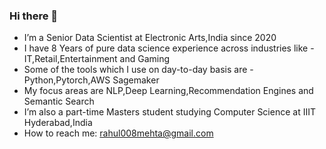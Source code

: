 ### Hi there 👋

- I’m a Senior Data Scientist at Electronic Arts,India since 2020
- I have 8 Years of pure data science experience across industries like - IT,Retail,Entertainment and Gaming
- Some of the tools which I use on day-to-day basis are - Python,Pytorch,AWS Sagemaker 
- My focus areas are NLP,Deep Learning,Recommendation Engines and Semantic Search
- I’m also a part-time Masters student studying Computer Science at IIIT Hyderabad,India
- How to reach me: rahul008mehta@gmail.com
